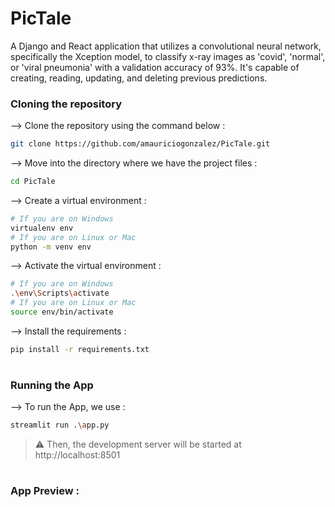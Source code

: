 # PicTale
A Django and React application that utilizes a convolutional neural network, specifically the Xception model, to classify x-ray images as 'covid', 'normal', or 'viral pneumonia' with a validation accuracy of 93%. It's capable of creating, reading, updating, and deleting previous predictions.

### Cloning the repository

--> Clone the repository using the command below :
```bash
git clone https://github.com/amauriciogonzalez/PicTale.git

```

--> Move into the directory where we have the project files : 
```bash
cd PicTale

```

--> Create a virtual environment :
```bash
# If you are on Windows
virtualenv env
# If you are on Linux or Mac
python -m venv env
```

--> Activate the virtual environment :
```bash
# If you are on Windows
.\env\Scripts\activate
# If you are on Linux or Mac
source env/bin/activate
```

--> Install the requirements :
```bash
pip install -r requirements.txt

```

#

### Running the App

--> To run the App, we use :
```bash
streamlit run .\app.py
```

> ⚠ Then, the development server will be started at http://localhost:8501

#

### App Preview :


#
